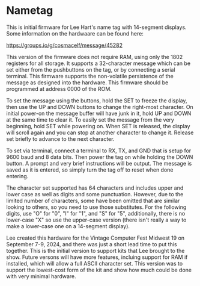 # Nametag

This is initial firmware for Lee Hart's name tag with 14-segment displays. Some information on the hardwaare can be found here:

https://groups.io/g/cosmacelf/message/45282

This version of the firmware does not require RAM, using only the 1802 registers for all storage. It supports a 32-character message which can be set either from the pushbuttons on the tag, or by connecting a serial terminal. This firmware supports the non-volatile persistence of the message as designed into the hardware. This firmware should be programmed at address 0000 of the ROM.

To set the message using the buttons, hold the SET to freeze the display, then use the UP and DOWN buttons to change the right-most character. On initial power-on the message buffer will have junk in it, hold UP and DOWN at the same time to clear it. To easily set the message from the very beginning, hold SET while powering on. When SET is released, the display will scroll again and you can stop at another character to change it. Release set briefly to advance to the next character.

To set via terminal, connect a terminal to RX, TX, and GND that is setup for 9600 baud and 8 data bits. Then power the tag on while holding the DOWN button. A prompt and very brief instructions will be output. The message is saved as it is entered, so simply turn the tag off to reset when done entering.

The character set supported has 64 characters and includes upper and lower case as well as digits and some punctuation. However, due to the limited number of characters, some have been omitted that are similar looking to others, so you need to use those substitutes. For the following digits, use "O" for "0", "l" for "1", and "S" for "5", additionally, there is no lower-case "X" so use the upper-case version (there isn't really a way to make a lower-case one on a 14-segment display).

Lee created this hardware for the Vintage Computer Fest Midwest 19 on September 7-9, 2024, and there was just a short lead time to put this together. This is the initial version to support kits that Lee brought to the show. Future versons will have more features, incluing support for RAM if installed, which will allow a full ASCII character set. This version was to support the lowest-cost form of the kit and show how much could be done with very minimal hardware.
